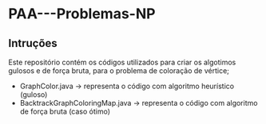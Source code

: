 # PAA---Problemas-NP

## Intruções

Este repositório contém os códigos utilizados para criar os algotimos gulosos e de força bruta, para o problema de coloração de vértice;

- GraphColor.java -> representa o código com algoritmo heurístico (guloso)
- BacktrackGraphColoringMap.java -> representa o código com algoritmo de força bruta (caso ótimo) 
